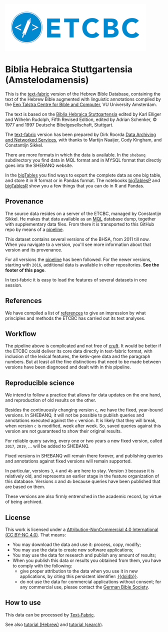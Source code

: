 ![etcbc](images/etcbc.png)

# Biblia Hebraica Stuttgartensia (Amstelodamensis)

This is the
[text-fabric]({{tfd}})
version of the Hebrew Bible Database,
containing the text of the Hebrew Bible augmented with linguistic annotations compiled by the
[Eep Talstra Centre for Bible and Computer]({{institute}}), VU University Amsterdam.

The text is based on the
[Biblia Hebraica Stuttgartensia]({{dbgAcademic}})
edited by Karl Elliger and Wilhelm Rudolph,
Fifth Revised Edition, edited by Adrian Schenker,
© 1977 and 1997 Deutsche Bibelgesellschaft, Stuttgart.

The [text-fabric]({{tfd}}) version has been prepared
by Dirk Roorda [Data Archiving and Networked Services]({{dans}}),
with thanks to
Martijn Naaijer,
Cody Kingham,
and Constantijn Sikkel.

There are more formats in which the data is available.
In the `shebanq` subdirectory you find data in MQL format and in MYSQL format that directly goes into
the SHEBANQ website.

In the
[bigTables]({{repoBase}}/programs/bigTables.ipynb)
you find ways to export the complete data as one big table, and store it in R format or in Pandas format.
The notebooks 
[bigTablesP]({{repoBase}}/programs/bigTablesP.ipynb)
and
[bigTablesR]({{repoBase}}/programs/bigTablesR.ipynb)
show you a few things that you can do in R and Pandas.

## Provenance
The source data resides on a server of the ETCBC, managed by Constantijn Sikkel.
He makes that data available as an [MQL]({{mql}}) database dump,
together with supplementary data files.
From there it is transported to this GitHub repo by means of a [pipeline]({{org}}/pipeline).

This dataset contains several versions of the BHSA, from 2011 till now.
When you navigate to a version, you'll see more information about that version and its provenance.

For all versions the
[pipeline]({{org}}/pipeline)
has been followed.
For the newer versions, starting with `2016`, additional data is available in other repositories.
**See the footer of this page**.

In text-fabric it is easy to load the features of several datasets in one session.

## References
We have compiled a list of [references](references.md) to give an impression by what principles
and methods the ETCBC has carried out its text analyses.

## Workflow
The pipeline above is complicated and not free of
[cruft](https://en.wikipedia.org/wiki/Cruft).
It would be better if the ETCBC could deliver its core data directly in text-fabric format,
with inclusion of the lexical features, the ketiv-qere data and the paragraph numbers.
But at least all the fine distinctions that need to be made between versions have been diagnosed and dealt with
in this pipeline.

## Reproducible science
We intend to follow a practice that allows for data updates on the one hand, and reproduction of old
results on the other.

Besides the continuously changing version `c`, we have the fixed, year-bound versions.
In SHEBANQ, 
it will not be possible to publish queries and annotations executed against the `c` version.
It is likely that they will break, when version `c` is modified, week after week.
So, saved queries against this version are not guaranteed to show their original results.

For reliable query saving, every one or two years a new fixed version,
called `2017`, `2019`, ... will be added to SHEBANQ.

Fixed versions in SHEBANQ will remain there forever, and publishing queries and annotations against fixed
versions will remain supported.

In particular, versions `3`, `4` and `4b` are here to stay.
Version `3` because it is relatively old, and represents an earlier stage in the
feature organization of this database.
Versions `4` and `4b` because queries have been published that are based on them.

These versions are also firmly entrenched in the academic record, by virtue of being archived.

## License

This work is licensed under a
[Attribution-NonCommercial 4.0 International (CC BY-NC 4.0)]({{cc}}).
That means:

* You may download the data and use it: process, copy, modify;
* You may use the data to create new software applications;
* You may use the data for research and publish any amount of results;
* When you publish this data or results you obtained from them, you have to comply with the following:
  * give proper attribution to the data when you use it in new applications,
    by citing this persistent identifier:
    [{{doi4b}}]({{doi4b_url}}).
  * do not use the data for commercial applications without consent;
    for any commercial use, please contact the
    [German Bible Society]({{dbgMail}}).

## How to use

This data can be processed by 
[Text-Fabric]({{tfd}}).

See also 
[tutorial (Hebrew)]({{repoBase}}/tutorial/start.ipynb)
and
[tutorial (search)]({{repoBase}}/tutorial/search.ipynb).

<!-- JSON-LD markup generated by Google Structured Data Markup Helper. -->
<script type="application/ld+json">
{
  "@context" : "http://schema.org",
  "@type" : "Dataset",
  "name" : "bhsa",
  "description" : "Hebrew Bible + Linguistic annotations in text-fabric format. Fixed and ongoing versions.",
  "license" : "Attribution-NonCommercial 4.0 International (CC BY-NC 4.0)",
  "distribution" : {
    "@type" : "DataDownload",
    "encodingFormat" : "text-fabric",
    "contentUrl" : "https://github.com/ETCBC/bhsa/releases/download/1.4/c.zip"
  },
  "sourceOrganization" : "ETCBC",
  "datePublished" : "2018-10-05"
}
</script>
